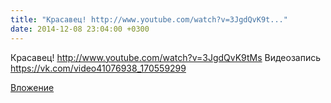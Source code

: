 ```yaml
---
title: "Красавец! http://www.youtube.com/watch?v=3JgdQvK9t..."
date: 2014-12-08 23:04:00 +0300
---
```


Красавец! http://www.youtube.com/watch?v=3JgdQvK9tMs
Видеозапись
https://vk.com/video41076938_170559299

[Вложение](https://vk.com/video41076938_170559299)
